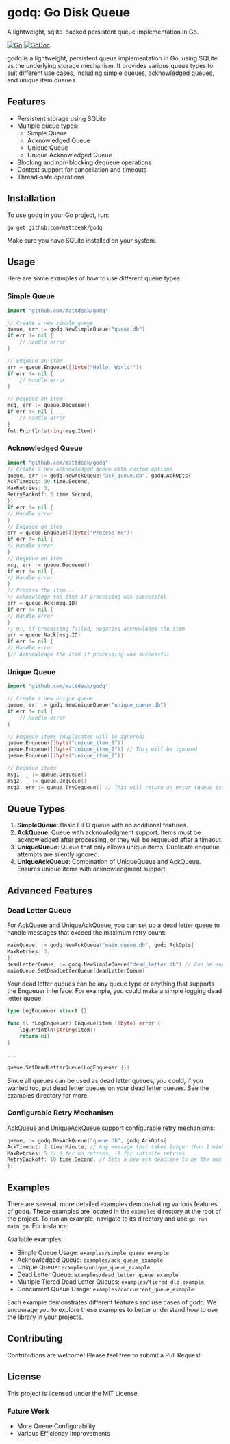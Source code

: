 # godq: Go Disk Queue

A lightweight, sqlite-backed persistent queue implementation in Go.

[![Go](https://github.com/mattdeak/godq/actions/workflows/go.yml/badge.svg)](https://github.com/mattdeak/godq/actions/workflows/go.yml)
[![GoDoc](https://godoc.org/github.com/mattdeak/godq?status.svg)](https://godoc.org/github.com/mattdeak/godq)

godq is a lightweight, persistent queue implementation in Go, using SQLite as the underlying storage mechanism. It provides various queue types to suit different use cases, including simple queues, acknowledged queues, and unique item queues.

## Features

- Persistent storage using SQLite
- Multiple queue types:
  - Simple Queue
  - Acknowledged Queue
  - Unique Queue
  - Unique Acknowledged Queue
- Blocking and non-blocking dequeue operations
- Context support for cancellation and timeouts
- Thread-safe operations

## Installation

To use godq in your Go project, run:

```
go get github.com/mattdeak/godq
```

Make sure you have SQLite installed on your system.

## Usage

Here are some examples of how to use different queue types:

### Simple Queue

```go
import "github.com/mattdeak/godq"

// Create a new simple queue
queue, err := godq.NewSimpleQueue("queue.db")
if err != nil {
    // Handle error
}

// Enqueue an item
err = queue.Enqueue([]byte("Hello, World!"))
if err != nil {
    // Handle error
}

// Dequeue an item
msg, err := queue.Dequeue()
if err != nil {
    // Handle error
}
fmt.Println(string(msg.Item))
```

### Acknowledged Queue

```go
import "github.com/mattdeak/godq"
// Create a new acknowledged queue with custom options
queue, err := godq.NewAckQueue("ack_queue.db", godq.AckOpts{
AckTimeout: 30 time.Second,
MaxRetries: 3,
RetryBackoff: 5 time.Second,
})
if err != nil {
// Handle error
}
// Enqueue an item
err = queue.Enqueue([]byte("Process me"))
if err != nil {
// Handle error
}
// Dequeue an item
msg, err := queue.Dequeue()
if err != nil {
// Handle error
}
// Process the item...
// Acknowledge the item if processing was successful
err = queue.Ack(msg.ID)
if err != nil {
// Handle error
}
// Or, if processing failed, negative acknowledge the item
err = queue.Nack(msg.ID)
if err != nil {
// Handle error
}// Acknowledge the item if processing was successful
```

### Unique Queue

```go
import "github.com/mattdeak/godq"

// Create a new unique queue
queue, err := godq.NewUniqueQueue("unique_queue.db")
if err != nil {
    // Handle error
}

// Enqueue items (duplicates will be ignored)
queue.Enqueue([]byte("unique_item_1"))
queue.Enqueue([]byte("unique_item_1")) // This will be ignored
queue.Enqueue([]byte("unique_item_2"))

// Dequeue items
msg1, _ := queue.Dequeue()
msg2, _ := queue.Dequeue()
msg3, err := queue.TryDequeue() // This will return an error (queue is empty)

```

## Queue Types

1. **SimpleQueue**: Basic FIFO queue with no additional features.
2. **AckQueue**: Queue with acknowledgment support. Items must be acknowledged after processing, or they will be requeued after a timeout.
3. **UniqueQueue**: Queue that only allows unique items. Duplicate enqueue attempts are silently ignored.
4. **UniqueAckQueue**: Combination of UniqueQueue and AckQueue. Ensures unique items with acknowledgment support.

## Advanced Features
### Dead Letter Queue
For AckQueue and UniqueAckQueue, you can set up a dead letter queue to handle messages that exceed the maximum retry count:
```go
mainQueue, := godq.NewAckQueue("main_queue.db", godq.AckOpts{
MaxRetries: 3,
})
deadLetterQueue, := godq.NewSimpleQueue("dead_letter.db") // Can be any Enqueuer (supports Enqueue([]byte))
mainQueue.SetDeadLetterQueue(deadLetterQueue)
```

Your dead letter queues can be any queue type or anything that supports the Enqueuer interface.
For example, you could make a simple logging dead letter queue.

```go
type LogEnqueuer struct {}

func (l *LogEnqueuer) Enqueue(item []byte) error {
    log.Println(string(item))
    return nil
}

...

queue.SetDeadLetterQueue(LogEnqueuer {})

```

Since all queues can be used as dead letter queues, you could, if you wanted too, put dead letter queues on your dead letter queues.
See the examples directory for more.


### Configurable Retry Mechanism

AckQueue and UniqueAckQueue support configurable retry mechanisms:

```go
queue, := godq.NewAckQueue("queue.db", godq.AckOpts{
AckTimeout: 1 time.Minute, // Any message that takes longer than 1 minute to ack will be requeued.
MaxRetries: 5 // 0 for no retries, -1 for infinite retries
RetryBackoff: 10 time.Second, // Sets a new ack deadline to be the max of (current deadline, now + retry backoff)
})
```

## Examples

There are several, more detailed examples demonstrating various features of godq. These examples are located in the `examples` directory at the root of the project. To run an example, navigate to its directory and use `go run main.go`. For instance:

Available examples:
- Simple Queue Usage: `examples/simple_queue_example`
- Acknowledged Queue: `examples/ack_queue_example`
- Unique Queue: `examples/unique_queue_example`
- Dead Letter Queue: `examples/dead_letter_queue_example`
- Multiple Tiered Dead Letter Queues: `examples/tiered_dlq_example`
- Concurrent Queue Usage: `examples/concurrent_queue_example`

Each example demonstrates different features and use cases of godq. We encourage you to explore these examples to better understand how to use the library in your projects.

## Contributing

Contributions are welcome! Please feel free to submit a Pull Request.

## License

This project is licensed under the MIT License.


### Future Work
- More Queue Configurability
- Various Efficiency Improvements